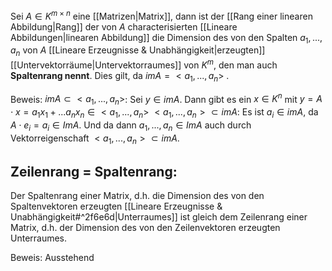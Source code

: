 Sei $A \in K^{m \times n}$ eine [[Matrizen|Matrix]], dann ist der [[Rang einer linearen Abbildung|Rang]] der von $A$ characterisierten [[Lineare Abbildungen|linearen Abbildung]] die Dimension des von den Spalten $a_1, ..., a_n$ von $A$ [[Lineare Erzeugnisse & Unabhängigkeit|erzeugten]] [[Untervektorräume|Untervektorraumes]] von $K^m$, den man auch **Spaltenrang nennt**.
Dies gilt, da $im A = <a_1, ..., a_n>$ .

Beweis:
	$im A \subset <a_1, ..., a_n>$:
	Sei $y \in im A$. Dann gibt es ein $x \in K^n$ mit $y = A \cdot x = a_1 x_1 + ... a_n x_n \in <a_1, ..., a_n>$ 
	$<a_1, ..., a_n> \subset im A$:
	Es ist $a_i \in im A$, da $A \cdot e_i = a_i \in Im A$. Und da dann $a_1, ..., a_n \in Im A$ auch durch Vektorreigenschaft  $<a_1, ..., a_n> \subset im A$.

## Zeilenrang = Spaltenrang:
Der Spaltenrang einer Matrix, d.h. die Dimension des von den Spaltenvektoren erzeugten [[Lineare Erzeugnisse & Unabhängigkeit#^2f6e6d|Unterraumes]] ist gleich dem Zeilenrang einer Matrix, d.h. der Dimension des von den Zeilenvektoren erzeugten Unterraumes.

Beweis:
	Ausstehend